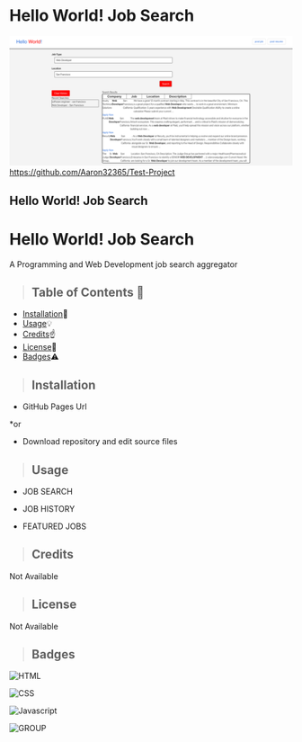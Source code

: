 
# Hello World! Job Search




![Dorian Young](https://github.com/Aaron32365/Hello-World-Job-Search/blob/master/helloWorldSC.png?raw=true)
https://github.com/Aaron32365/Test-Project

<h2>Hello World! Job Search</h2>

# Hello World! Job Search

A Programming and Web Development job search aggregator


>  ## **Table of Contents** :notebook:


* [Installation](#Installation):wrench:
* [Usage](#Usage):bulb:
* [Credits](#Credits):point_up:
* [License](#License):lock_with_ink_pen:
* [Badges](#Badges):warning:



> ## Installation

- GitHub Pages Url

*or

- Download repository and edit source files


> ## Usage

- JOB SEARCH


- JOB HISTORY


- FEATURED JOBS



> ## Credits

Not Available



> ## License

Not Available



> ## Badges

![HTML](https://img.shields.io/badge/HTML-1%25-red)

![CSS](https://img.shields.io/badge/CSS-1%25-purple)

![Javascript](https://img.shields.io/badge/Javascript-98%25-yellow)

![GROUP](https://img.shields.io/badge/Dorian-100%25-green)
